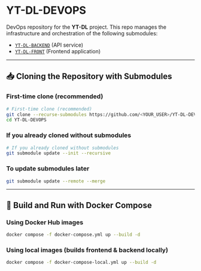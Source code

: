# YT-DL-DEVOPS

DevOps repository for the **YT-DL** project.
This repo manages the infrastructure and orchestration of the following submodules:
- [`YT-DL-BACKEND`](../YT-DL-BACKEND) (API service)
- [`YT-DL-FRONT`](../YT-DL-FRONT) (Frontend application)

---

## 📥 Cloning the Repository with Submodules

### First-time clone (recommended)
```bash
# First-time clone (recommended)
git clone --recurse-submodules https://github.com/<YOUR_USER>/YT-DL-DEVOPS.git
cd YT-DL-DEVOPS
```

### If you already cloned without submodules
```bash
# If you already cloned without submodules
git submodule update --init --recursive
```

### To update submodules later
```bash
git submodule update --remote --merge
```

---

## 🐳 Build and Run with Docker Compose
### Using Docker Hub images
```bash
docker compose -f docker-compose.yml up --build -d
```

### Using local images (builds frontend & backend locally)
```bash
docker compose -f docker-compose-local.yml up --build -d
```
